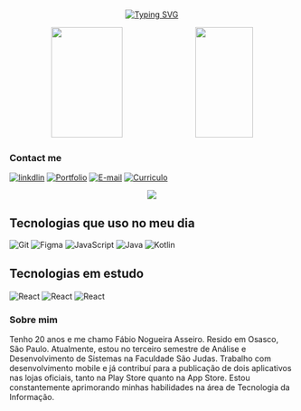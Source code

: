 #

<div align='center' width=100%>

[![Typing SVG](https://readme-typing-svg.demolab.com?font=Fira+Code&weight=600&size=24&pause=1000&color=006437&center=true&vCenter=true&width=435&lines=Ol%C3%A1%2C+me+chamo+Fabio+Nogueira;Tenho+20+anos;Sou+Desenvolvedor+Front-End)](https://git.io/typing-svg)

  <img width="50%" height="195px" src="https://github-readme-stats.vercel.app/api?username=FabioAsseiro&show_icons=true&count_private=true&title_color=fff&icon_color=F2CFC9&text_color=fff&bg_color=4f774f&border_color=fff0" /> 
  <img width="45%" height="195px" src="https://github-readme-stats.vercel.app/api/top-langs/?username=FabioAsseiro&layout=compact&title_color=fff&text_color=fff&bg_color=4f774f&border_color=fff0" />
  
</div>

### Contact me


[![linkdlin](https://img.shields.io/badge/LinkedIn-0077B5?style=for-the-badge&logo=linkedin&logoColor=white)](www.linkedin.com/in/fábio-nogueira-asseiro)
[![Portfolio](https://img.shields.io/badge/Portfolio-FF5722?style=for-the-badge&logo=todoist&logoColor=white)](https://fabioasseiro.github.io/apresentacao-fabio/)
[![E-mail](https://img.shields.io/badge/-Email-000?style=for-the-badge&logo=microsoft-outlook&logoColor=007BFF)](mailto:fabionogueira.18@outlook.com)
[![Curriculo](https://img.shields.io/badge/-Curr%C3%ADculo-000?style=for-the-badge&logo=pdf)](Curriculo.pdf)

<div align='center' width=100%>

  <img src="https://github-profile-trophy.vercel.app/?username=FabioAsseiro&theme=darkhub&row=2&no-bg=true&column=3&margin-w=15&margin-h=15" />

</div>

## Tecnologias que uso no meu dia

![Git](https://img.shields.io/badge/GIT-E44C30?style=for-the-badge&logo=git&logoColor=white)
![Figma](https://img.shields.io/badge/Figma-696969?style=for-the-badge&logo=figma&logoColor=figma)
![JavaScript](https://img.shields.io/badge/JavaScript-F7DF1E?style=for-the-badge&logo=javascript&logoColor=black)
![Java](https://img.shields.io/badge/java-%23ED8B00.svg?style=for-the-badge&logo=openjdk&logoColor=white)
![Kotlin](https://img.shields.io/badge/Kotlin-B125EA?style=for-the-badge&logo=kotlin&logoColor=white)



## Tecnologias em estudo
<div style="display: inline_block">
    <img align="center" alt="React" src="https://img.shields.io/badge/React-20232A?style=for-the-badge&logo=react&logoColor=61DAFB">
    <img align="center" alt="React" src="https://img.shields.io/badge/TypeScript-007ACC?style=for-the-badge&logo=typescript&logoColor=white">
    <img align="center" alt="React" src="https://img.shields.io/badge/Node.js-43853D?style=for-the-badge&logo=node.js&logoColor=white">
</div>

### Sobre mim

Tenho 20 anos e me chamo Fábio Nogueira Asseiro. Resido em Osasco, São Paulo. Atualmente, estou no terceiro semestre de Análise e Desenvolvimento de Sistemas na Faculdade São Judas. Trabalho com desenvolvimento mobile e já contribuí para a publicação de dois aplicativos nas lojas oficiais, tanto na Play Store quanto na App Store. Estou constantemente aprimorando minhas habilidades na área de Tecnologia da Informação.
